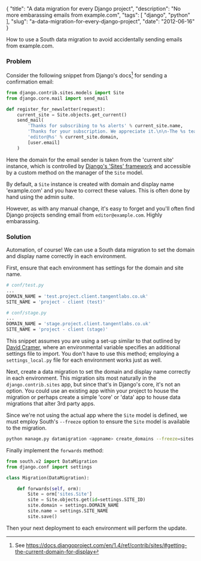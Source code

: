 {
    "title": "A data migration for every Django project",
    "description": "No more embarassing emails from example.com",
    "tags": [
        "django",
        "python"
    ],
    "slug": "a-data-migration-for-every-django-project",
    "date": "2012-06-16"
}

How to use a South data migration to avoid accidentally sending emails
from example.com.

### Problem

Consider the following snippet from Django's docs[^1] for sending a
confirmation email:

``` python
from django.contrib.sites.models import Site
from django.core.mail import send_mail

def register_for_newsletter(request):
    current_site = Site.objects.get_current()
    send_mail(
        'Thanks for subscribing to %s alerts' % current_site.name,
        'Thanks for your subscription. We appreciate it.\n\n-The %s team.' % current_site.name,
        'editor@%s' % current_site.domain,
        [user.email]
    )
```

Here the domain for the email sender is taken from the 'current site'
instance, which is controlled by [Django's 'Sites'
framework](https://docs.djangoproject.com/en/dev/ref/contrib/sites/?from=olddocs)
and accessible by a custom method on the manager of the `Site` model.

By default, a `Site` instance is created with domain and display name
'example.com' and you have to correct these values. This is often done
by hand using the admin suite.

However, as with any manual change, it's easy to forget and you'll often
find Django projects sending email from `editor@example.com`. Highly
embarassing.

### Solution

Automation, of course! We can use a South data migration to set the
domain and display name correctly in each environment.

First, ensure that each environment has settings for the domain and site
name.

``` bash
# conf/test.py
...
DOMAIN_NAME = 'test.project.client.tangentlabs.co.uk'
SITE_NAME = 'project - client (test)'

# conf/stage.py
...
DOMAIN_NAME = 'stage.project.client.tangentlabs.co.uk'
SITE_NAME = 'project - client (stage)'
```

This snippet assumes you are using a set-up similar to that outlined by
[David Cramer](http://justcramer.com/2011/01/13/settings-in-django/),
where an environmental variable specifies an additional settings file to
import. You don't have to use this method; employing a
`settings_local.py` file for each environment works just as well.

Next, create a data migration to set the domain and display name
correctly in each environment. This migration sits most naturally in the
`django.contrib.sites` app, but since that's in Django's core, it's not
an option. You could use an existing app within your project to house
the migration or perhaps create a simple 'core' or 'data' app to house
data migrations that alter 3rd party apps.

Since we're not using the actual app where the `Site` model is defined,
we must employ South's `--freeze` option to ensure the `Site` model is
available to the migration.

``` bash
python manage.py datamigration <appname> create_domains --freeze=sites
```

Finally implement the `forwards` method:

``` python
from south.v2 import DataMigration
from django.conf import settings

class Migration(DataMigration):

    def forwards(self, orm):
        Site = orm['sites.Site']
        site = Site.objects.get(id=settings.SITE_ID)
        site.domain = settings.DOMAIN_NAME
        site.name = settings.SITE_NAME
        site.save()
```

Then your next deployment to each environment will perform the update.

[^1]: See
    <https://docs.djangoproject.com/en/1.4/ref/contrib/sites/#getting-the-current-domain-for-display>
